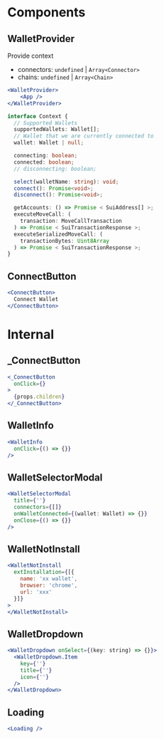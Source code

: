 # Components

## WalletProvider

Provide context

- connectors: `undefined` | `Array<Connector>`
- chains: `undefined` | `Array<Chain>`

```jsx
<WalletProvider>
    <App />
</WalletProvider>
```

```ts
interface Context {
  // Supported Wallets
  supportedWallets: Wallet[];
  // Wallet that we are currently connected to
  wallet: Wallet | null;

  connecting: boolean;
  connected: boolean;
  // disconnecting: boolean;

  select(walletName: string): void;
  connect(): Promise<void>;
  disconnect(): Promise<void>;

  getAccounts: () => Promise < SuiAddress[] >;
  executeMoveCall: (
    transaction: MoveCallTransaction
  ) => Promise < SuiTransactionResponse >;
  executeSerializedMoveCall: (
    transactionBytes: Uint8Array
  ) => Promise < SuiTransactionResponse >;
}
```

## ConnectButton

```jsx
<ConnectButton>
  Connect Wallet
</ConnectButton>
```

# Internal

## _ConnectButton

```jsx
<_ConnectButton
  onClick={}
>
  {props.children}
</_ConnectButton>
```

## WalletInfo

```jsx
<WalletInfo
  onClick={() => {}}
/>
```

## WalletSelectorModal

```jsx
<WalletSelectorModal
  title={''}
  connectors={[]}
  onWalletConnected={(wallet: Wallet) => {}}
  onClose={() => {}}
/>
```

## WalletNotInstall

```jsx
<WalletNotInstall
  extInstallation={[{
    name: 'xx wallet',
    browser: 'chrome',
    url: 'xxx'
  }]}
>
</WalletNotInstall>
```

## WalletDropdown

```jsx
<WalletDropdown onSelect={(key: string) => {}}>
  <WalletDropdown.Item
    key={''}
    title={''}
    icon={''}
  />
</WalletDropdown>
```

## Loading

```jsx
<Loading />
```